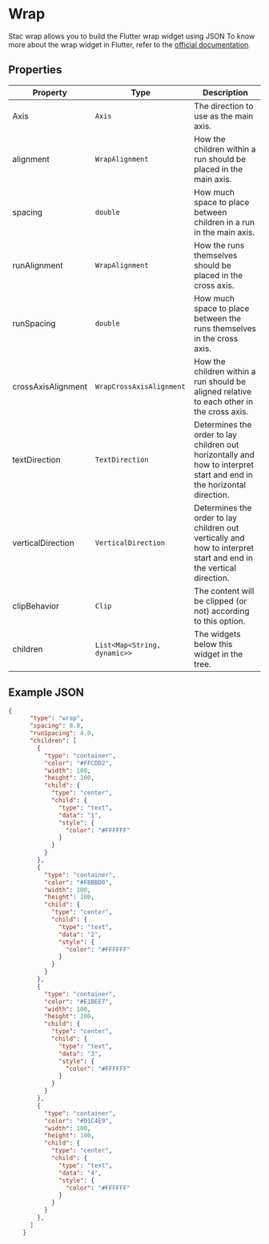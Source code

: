 # Wrap

Stac wrap allows you to build the Flutter wrap widget using JSON
To know more about the wrap widget in Flutter, refer to the [official documentation](https://api.flutter.dev/flutter/widgets/Wrap-class.html).

## Properties

| Property           | Type                         | Description                                                                                                           |
|--------------------|------------------------------|-----------------------------------------------------------------------------------------------------------------------|
| Axis               | `Axis`                       | The direction to use as the main axis.                                                                                |
| alignment          | `WrapAlignment`              | How the children within a run should be placed in the main axis.                                                      |
| spacing            | `double`                     | How much space to place between children in a run in the main axis.                                                   |
| runAlignment       | `WrapAlignment`              | How the runs themselves should be placed in the cross axis.                                                           |
| runSpacing         | `double`                     | How much space to place between the runs themselves in the cross axis.                                                |
| crossAxisAlignment | `WrapCrossAxisAlignment`     | How the children within a run should be aligned relative to each other in the cross axis.                             |
| textDirection      | `TextDirection`              | Determines the order to lay children out horizontally and how to interpret start and end in the horizontal direction. |
| verticalDirection  | `VerticalDirection`          | Determines the order to lay children out vertically and how to interpret start and end in the vertical direction.     |
| clipBehavior       | `Clip`                       | The content will be clipped (or not) according to this option.                                                        | 
| children           | `List<Map<String, dynamic>>` | The widgets below this widget in the tree.                                                                            |

## Example JSON

```json
{
      "type": "wrap",
      "spacing": 8.0,
      "runSpacing": 4.0,
      "children": [
        {
          "type": "container",
          "color": "#FFCDD2",
          "width": 100,
          "height": 100,
          "child": {
            "type": "center",
            "child": {
              "type": "text",
              "data": "1",
              "style": {
                "color": "#FFFFFF"
              }
            }
          }
        },
        {
          "type": "container",
          "color": "#F8BBD0",
          "width": 100,
          "height": 100,
          "child": {
            "type": "center",
            "child": {
              "type": "text",
              "data": "2",
              "style": {
                "color": "#FFFFFF"
              }
            }
          }
        },
        {
          "type": "container",
          "color": "#E1BEE7",
          "width": 100,
          "height": 100,
          "child": {
            "type": "center",
            "child": {
              "type": "text",
              "data": "3",
              "style": {
                "color": "#FFFFFF"
              }
            }
          }
        },
        {
          "type": "container",
          "color": "#D1C4E9",
          "width": 100,
          "height": 100,
          "child": {
            "type": "center",
            "child": {
              "type": "text",
              "data": "4",
              "style": {
                "color": "#FFFFFF"
              }
            }
          }
        },
      ]
    }
```



